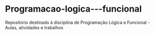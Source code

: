 # Programacao-logica---funcional
Repositório destinado à disciplina de Programação Lógica e Funcional - Aulas, atividades e trabalhos
